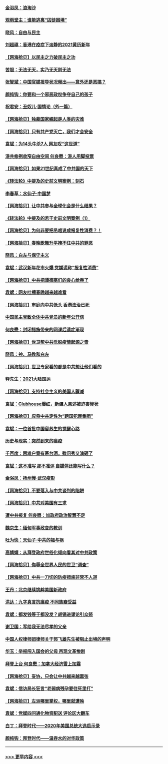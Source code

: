 #### [金浴凤：浪淘沙](../pages/nsc993/n12766044.md?t=02221501) 
#### [观雨堂主：谁能逃离“囚徒困境”](../pages/nsc993/n12766004.md?t=02221501) 
#### [晓风：自由与民主](../pages/nsc993/n12765244.md?t=02221501) 
#### [刘超祺：香港在疫症下淡静的2021黄历新年](../pages/nsc993/n12765193.md?t=02221501) 
#### [【网海拾贝】以民主之力破民主之功](../pages/nsc993/n12765175.md?t=02221501) 
#### [苦胆：无法无天，实乃无天则无法](../pages/nsc993/n12765142.md?t=02221501) 
#### [张智斌：中国官媒报导状况频出——意外还是恶搞？](../pages/nsc993/n12765124.md?t=02221501) 
#### [颜纯钩：你要和一个邪恶政权争夺自己的孩子](../pages/nsc993/n12764299.md?t=02221501) 
#### [祝君安：丑奴儿‧国情论（外一篇）](../pages/nsc993/n12764204.md?t=02221501) 
#### [【网海拾贝】独裁国家崛起是人类的灾难](../pages/nsc993/n12764177.md?t=02221501) 
#### [【网海拾贝】只有共产党灭亡，我们才会安全](../pages/nsc993/n12762110.md?t=02221501) 
#### [袁斌：为14头牛杀7人 网友叹“这世道”](../pages/nsc993/n12762059.md?t=02221501) 
#### [港共修例收窄自由空间 何良懋：港人用脚投票](../pages/nsc993/n12760734.md?t=02221501) 
#### [【网海拾贝】如果21世纪真成了中共国的天下](../pages/nsc993/n12759741.md?t=02221501) 
#### [《转法轮》中提及的史前文明案例：刻石](../pages/nsc993/n12758577.md?t=02221501) 
#### [李春草：水仙子‧中国梦](../pages/nsc993/n12757686.md?t=02221501) 
#### [【网海拾贝】让中共参与全球化会是什么结果？](../pages/nsc993/n12757585.md?t=02221501) 
#### [《转法轮》中提及的若干史前文明案例（1）](../pages/nsc993/n12756200.md?t=02221501) 
#### [【网海拾贝】为何非要把吊唁说成报复性消费？！](../pages/nsc993/n12753738.md?t=02221501) 
#### [【网海拾贝】春晚歌舞升平掩不住中共的罪恶](../pages/nsc993/n12752025.md?t=02221501) 
#### [晓风：白左与保守主义](../pages/nsc993/n12752016.md?t=02221501) 
#### [袁斌：武汉新年花市火爆 党媒谎称“报复性消费”](../pages/nsc993/n12751938.md?t=02221501) 
#### [【网海拾贝】中共把谭德塞们的良心给吞了](../pages/nsc993/n12750636.md?t=02221501) 
#### [袁斌：网友吐槽春晚越来越难看](../pages/nsc993/n12750619.md?t=02221501) 
#### [【网海拾贝】审庭向中共低头 香港法治已死](../pages/nsc993/n12748910.md?t=02221501) 
#### [中国民主党致全体中共党员的新年公开信](../pages/nsc993/n12747581.md?t=02221501) 
#### [何良懋：封闭措施带来的网课后遗症渐现](../pages/nsc993/n12747478.md?t=02221501) 
#### [【网海拾贝】世卫帮中共洗脱疫情起源之责](../pages/nsc993/n12746838.md?t=02221501) 
#### [晓风：神、马教和白左](../pages/nsc993/n12746828.md?t=02221501) 
#### [【网海拾贝】世卫专家看的都是中共想让他们看的](../pages/nsc993/n12744865.md?t=02221501) 
#### [释先生：2021大陆国运](../pages/nsc993/n12744813.md?t=02221501) 
#### [【网海拾贝】支持社会主义的美国人骤减](../pages/nsc993/n12742476.md?t=02221501) 
#### [袁斌：Clubhouse爆红，新疆人亲述被迫害惨状](../pages/nsc993/n12742407.md?t=02221501) 
#### [【网海拾贝】应将中共定性为“跨国犯罪集团”](../pages/nsc993/n12740430.md?t=02221501) 
#### [袁斌：一位首批中国留苏生的觉醒心路](../pages/nsc993/n12740396.md?t=02221501) 
#### [历史与现实：突然到来的瘟疫](../pages/nsc993/n12738507.md?t=02221501) 
#### [千百度：困难户竟有茅台酒，慰问秀又演砸了](../pages/nsc993/n12738362.md?t=02221501) 
#### [袁斌：这不准写 那不准评 自媒体还能写什么？](../pages/nsc993/n12737833.md?t=02221501) 
#### [金浴凤：扬州慢‧武汉疫影](../pages/nsc993/n12737248.md?t=02221501) 
#### [【网海拾贝】不要落入与中共谈判的陷阱](../pages/nsc993/n12735229.md?t=02221501) 
#### [【网海拾贝】中共对美国有三求](../pages/nsc993/n12735197.md?t=02221501) 
#### [遭中共报复 何良懋：加政府政治智慧不足](../pages/nsc993/n12734323.md?t=02221501) 
#### [魏京生：缅甸军事政变的教训](../pages/nsc993/n12732470.md?t=02221501) 
#### [吐为快：天仙子·中共的福与祸](../pages/nsc993/n12732165.md?t=02221501) 
#### [高婧婧：从拜登政府世俗化倾向看其对中共政策](../pages/nsc993/n12730028.md?t=02221501) 
#### [【网海拾贝】侮辱全世界人民的世卫“调查”](../pages/nsc993/n12727884.md?t=02221501) 
#### [【网海拾贝】中共一刀切的防疫措施非常不人道](../pages/nsc993/n12724879.md?t=02221501) 
#### [王丹：北京继续挑衅美国新政府](../pages/nsc993/n12722456.md?t=02221501) 
#### [洪达：九字真言抗瘟疫 不同族裔受益](../pages/nsc993/n12722448.md?t=02221501) 
#### [袁斌：都发钱等于都没发？胡锡进谬论引众怒](../pages/nsc993/n12722393.md?t=02221501) 
#### [谢卫国：写给我无法尽孝的父亲](../pages/nsc993/n12720325.md?t=02221501) 
#### [中国人权律师团律师关于郭飞雄先生被阻止出境的声明](../pages/nsc993/n12720203.md?t=02221501) 
#### [华玉：举报闯入国会的父母 再现文革惨剧](../pages/nsc993/n12719070.md?t=02221501) 
#### [拜登上台 何良懋：加拿大经济雪上加霜](../pages/nsc993/n12718943.md?t=02221501) 
#### [【网海拾贝】妥协，只会让中共越来越嚣张](../pages/nsc993/n12717392.md?t=02221501) 
#### [袁斌：信访局长狂言“老弱病残孕要往死里打”](../pages/nsc993/n12717343.md?t=02221501) 
#### [【网海拾贝】左派哪里掌权，哪里就遭殃](../pages/nsc993/n12715009.md?t=02221501) 
#### [袁斌：党媒四问通化物资配送 评论区大翻车](../pages/nsc993/n12714950.md?t=02221501) 
#### [白丁：拜登时代——2020年美国总统大选启示录](../pages/nsc993/n12714920.md?t=02221501) 
#### [颜纯钩：拜登时代——温吞水的对华政策](../pages/nsc993/n12713245.md?t=02221501) 

----
#### [ >>> 更早内容 <<< ](../indexes/nsc993-earlier.md)
